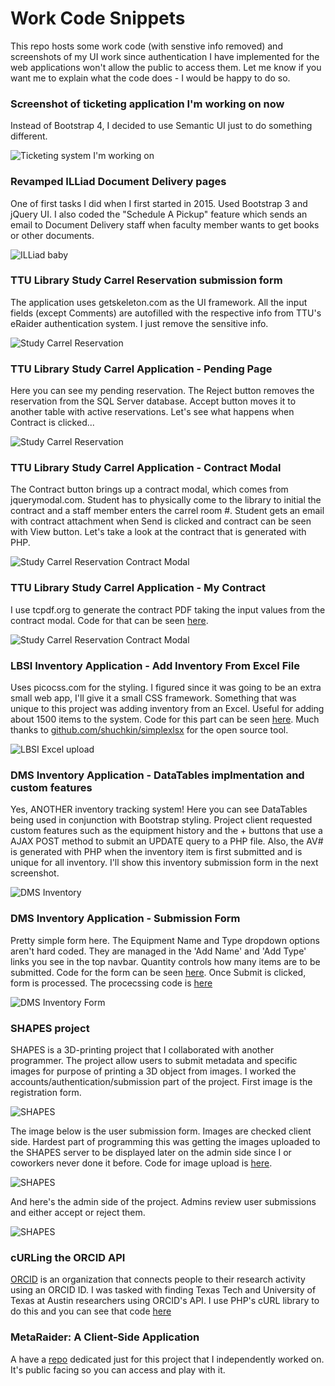 # Work Code Snippets

This repo hosts some work code (with senstive info removed) and screenshots of my UI work since authentication I have implemented for the web applications won't allow the public to access them. Let me know if you want me to explain what the code does - I would be happy to do so.
<br>

### Screenshot of ticketing application I'm working on now
Instead of Bootstrap 4, I decided to use Semantic UI just to do something different.

![Ticketing system I'm working on](ticketing.png)


### Revamped ILLiad Document Delivery pages
One of first tasks I did when I first started in 2015. Used Bootstrap 3 and jQuery UI. I also coded the "Schedule A Pickup" feature which sends an email to Document Delivery staff when faculty member wants to get books or other documents.

![ILLiad baby](illiad.png)

### TTU Library Study Carrel Reservation submission form
The application uses getskeleton.com as the UI framework. All the input fields (except Comments) are autofilled with the respective info from TTU's eRaider authentication system. I just remove the sensitive info.

![Study Carrel Reservation](studyCarrelReservation.png)


### TTU Library Study Carrel Application - Pending Page
Here you can see my pending reservation. The Reject button removes the reservation from the SQL Server database. Accept button moves it to another table with active reservations. Let's see what happens when Contract is clicked...

![Study Carrel Reservation](my%20study%20reservation.png)


### TTU Library Study Carrel Application - Contract Modal
The Contract button brings up a contract modal, which comes from jquerymodal.com. Student has to physically come to the library to initial the contract and a staff member enters the carrel room #. Student gets an email with contract attachment when Send is clicked and contract can be seen with View button. Let's take a look at the contract that is generated with PHP.

![Study Carrel Reservation Contract Modal](contract%20modal.png)


### TTU Library Study Carrel Application - My Contract
I use tcpdf.org to generate the contract PDF taking the input values from the contract modal. Code for that can be seen [here](contract.php).

![Study Carrel Reservation Contract Modal](my%20contract.png)


### LBSI Inventory Application - Add Inventory From Excel File
Uses picocss.com for the styling. I figured since it was going to be an extra small web app, I'll give it a small CSS framework. Something that was unique to this project was adding inventory from an Excel. Useful for adding about 1500 items to the system. Code for this part can be seen [here](processExcelFile.php). Much thanks to [github.com/shuchkin/simplexlsx](https://github.com/shuchkin/simplexlsx) for the open source tool.

![LBSI Excel upload](lbsi%20excel.png)


### DMS Inventory Application - DataTables implmentation and custom features
Yes, ANOTHER inventory tracking system! Here you can see DataTables being used in conjunction with Bootstrap styling. Project client requested custom features such as the equipment history and the + buttons that use a AJAX POST method to submit an UPDATE query to a PHP file. Also, the AV# is generated with PHP when the inventory item is first submitted and is unique for all inventory. I'll show this inventory submission form in the next screenshot.

![DMS Inventory](dmsInventory.png)


### DMS Inventory Application - Submission Form
Pretty simple form here. The Equipment Name and Type dropdown options aren't hard coded. They are managed in the 'Add Name' and 'Add Type' links you see in the top navbar. Quantity controls how many items are to be submitted. Code for the form can be seen [here](dmsSubmissionForm.php). Once Submit is clicked, form is processed. The procecssing code is [here](processEntry.php)

![DMS Inventory Form](dmsForm.png)


### SHAPES project
SHAPES is a 3D-printing project that I collaborated with another programmer. The project allow users to submit metadata and specific images for purpose of printing a 3D object from images. I worked the accounts/authentication/submission part of the project. First image is the registration form.

![SHAPES](shapesRegister.png)

The image below is the user submission form. Images are checked client side. Hardest part of programming this was getting the images uploaded to the SHAPES server to be displayed later on the admin side since I or coworkers never done it before. Code for image upload is [here](processSHAPESform.php).

![SHAPES](shapes1.png)

And here's the admin side of the project. Admins review user submissions and either accept or reject them.

![SHAPES](review%20submissions.png)


### cURLing the ORCID API
[ORCID](https://orcid.org/) is an organization that connects people to their research activity using an ORCID ID. I was tasked with finding Texas Tech and University of Texas at Austin researchers using ORCID's API. I use PHP's cURL library to do this and you can see that code [here](ORCID.php)

### MetaRaider: A Client-Side Application
A have a [repo](https://github.com/GoldenHomer/MetaRaider) dedicated just for this project that I independently worked on. It's public facing so you can access and play with it.
